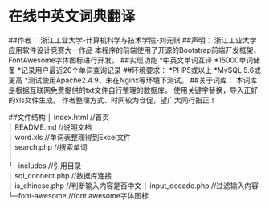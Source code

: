 在线中英文词典翻译
=====================
##作者：
浙江工业大学-计算机科学与技术学院-刘元祺
##声明：
浙江工业大学应用软件设计竞赛大一作品
本程序的前端使用了开源的Bootstrap前端开发框架、FontAwesome字体图标进行开发。
##实现功能
	*中英文单词互译
	*15000单词储备
	*记录用户最近20个单词查询记录
##环境要求：
	*PHP5或以上
	*MySQL 5.6或更高
	*测试使用Apache2.4.9，未在Nginx等环境下测试。
##关于词库：
	本词库是根据互联网免费提供的txt文件自行整理的数据库。
	使用关键字替换，导入正好的xls文件生成。
	作者整理方式、时间较为仓促，望广大同行指正！

##文件结构
│  index.html 					//首页  
│  README.md 					//说明文档  
│  word.xls 					//单词表整理得到Excel文件  
│  search.php 					//搜索单词  
│  
└─includes						//引用目录  
	│		sql_connect.php 	//数据库连接  
	│		is_chinese.php 		//判断输入内容是否中文
	│		input_decade.php 	//过滤输入内容
	└─font-awesome				//font awesome字体图标

